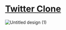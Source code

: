 # [Twitter Clone](https://twitter-clone-db776.web.app/)
![Untitled design (1)](https://user-images.githubusercontent.com/63921263/121133093-8e483300-c84f-11eb-869f-8824821fbfff.gif)
